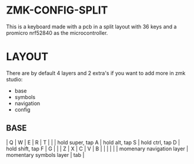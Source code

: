 # ZMK-CONFIG-SPLIT 

This is a keyboard made with a pcb in a split layout with 36 keys and a promicro nrf52840 as the microcontroller.

# LAYOUT

There are by default 4 layers and 2 extra's if you want to add more in zmk studio:
* base 
* symbols
* navigation
* config

## BASE

| Q | W | E | R | T |  |
| hold super, tap A | hold alt, tap S | hold ctrl, tap D | hold shift, tap F | G |  | 
| Z | X | C | V | B |  |
|   |   |   | momenary navigation layer | momentary symbols layer | tab |

